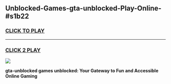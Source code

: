 
## Unblocked-Games-gta-unblocked-Play-Online-#s1b22
<h3>
<a href="https://premium.freeplayer.one?title=gta-unblocked&ref=27F">CLICK TO PLAY</a></h3>
<hr>

<h3>
<a href="https://premium.freeplayer.one?title=gta-unblocked&ref=27F">CLICK 2 PLAY</a>
  
</h3>

<a href="https://premium.freeplayer.one?title=gta-unblocked&ref=27F"><img src="https://clearcache.store/games.png"></a>


**gta-unblocked games unblocked: Your Gateway to Fun and Accessible Online Gaming**
